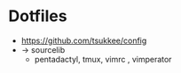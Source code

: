 Dotfiles
========

- https://github.com/tsukkee/config
 - -> sourcelib
   - pentadactyl, tmux, vimrc , vimperator
